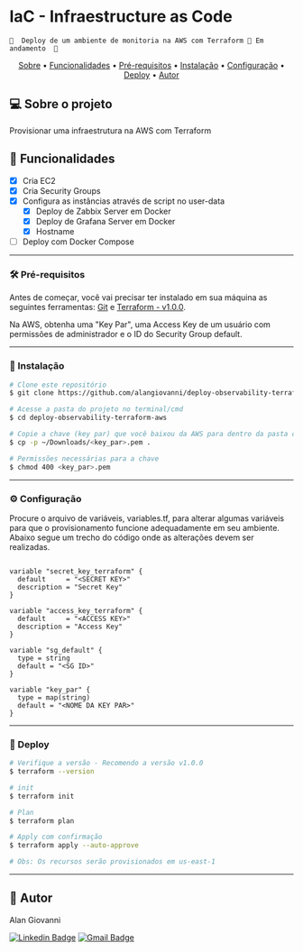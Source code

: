 # IaC - Infraestructure as Code
	🚧  Deploy de um ambiente de monitoria na AWS com Terraform 🚀 Em andamento  🚧
<p align="center">
 <a href="#-sobre-o-projeto">Sobre</a> •
 <a href="#-funcionalidades">Funcionalidades</a> •
 <a href="#-pr%C3%A9-requisitos">Pré-requisitos</a> •
 <a href="#-instala%C3%A7%C3%A3o">Instalação</a> •
 <a href="#%EF%B8%8F-configura%C3%A7%C3%A3o">Configuração</a> •
 <a href="#-deploy">Deploy</a> •
 <a href="#-autor">Autor</a>
</p>

## 💻 Sobre o projeto

Provisionar uma infraestrutura na AWS com Terraform

## 💪 Funcionalidades

- [x] Cria EC2
- [x] Cria Security Groups
- [x] Configura as instâncias através de script no user-data
    - [x] Deploy de Zabbix Server em Docker
    - [x] Deploy de Grafana Server em Docker
    - [x] Hostname
- [ ] Deploy com Docker Compose

---

### 🛠 Pré-requisitos

Antes de começar, você vai precisar ter instalado em sua máquina as seguintes ferramentas:
[Git](https://git-scm.com) e [Terraform - v1.0.0](https://www.terraform.io).

Na AWS, obtenha uma "Key Par", uma Access Key de um usuário com permissões de administrador e o ID do Security Group default.

---

### 🎲 Instalação

```bash
# Clone este repositório
$ git clone https://github.com/alangiovanni/deploy-observability-terraform-aws.git

# Acesse a pasta do projeto no terminal/cmd
$ cd deploy-observability-terraform-aws

# Copie a chave (key par) que você baixou da AWS para dentro da pasta corrente
$ cp -p ~/Downloads/<key_par>.pem .

# Permissões necessárias para a chave
$ chmod 400 <key_par>.pem

```

---

### ⚙️ Configuração
Procure o arquivo de variáveis, variables.tf, para alterar algumas variáveis para que o provisionamento funcione adequadamente em seu ambiente. Abaixo segue um trecho do código onde as alterações devem ser realizadas.

```

variable "secret_key_terraform" {
  default     = "<SECRET KEY>"
  description = "Secret Key"
}

variable "access_key_terraform" {
  default     = "<ACCESS KEY>"
  description = "Access Key"
}

variable "sg_default" {
  type = string
  default = "<SG ID>"
}

variable "key_par" {
  type = map(string)
  default = "<NOME DA KEY PAR>"
}

```

---

### 🚀 Deploy

```bash
# Verifique a versão - Recomendo a versão v1.0.0
$ terraform --version

# init
$ terraform init

# Plan
$ terraform plan

# Apply com confirmação
$ terraform apply --auto-approve

# Obs: Os recursos serão provisionados em us-east-1

```

---

## 🦸 Autor

Alan Giovanni

[![Linkedin Badge](https://img.shields.io/badge/-Alan_Giovanni-blue?style=flat-square&logo=Linkedin&logoColor=white&link=https://www.linkedin.com/in/alan-giovanni-53aaa9ab/)](https://www.linkedin.com/in/alan-giovanni-53aaa9ab/) 
[![Gmail Badge](https://img.shields.io/badge/-agmtargino@gmail.com-c14438?style=flat-square&logo=Gmail&logoColor=white&link=mailto:agmtargino@gmail.com)](mailto:agmtargino@gmail.com)